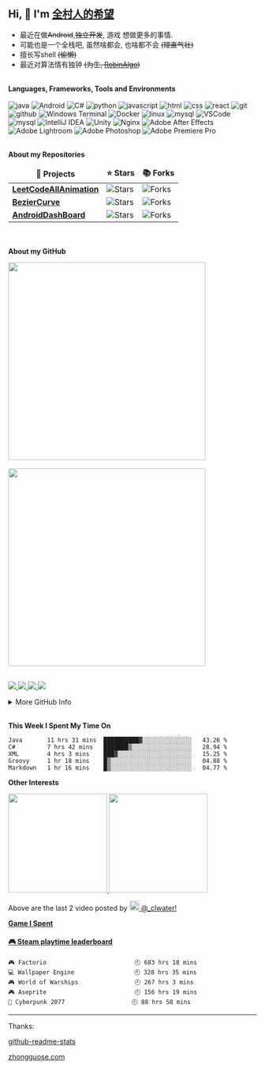 ## Hi, 👋  I'm <a href="https://www.gengzhibo.com/" target="_blank">全村人的希望</a> 
* 最近在做~~Android~~,~~独立开发~~, 游戏 想做更多的事情.
* 可能也是一个全栈吧, 虽然啥都会, 也啥都不会 ~~(理直气壮)~~
* 擅长写shell ~~(偷懒)~~
* 最近对算法情有独钟 ~~(为生, [RobinAlgo](https://robinalgo.com))~~

<!-- 如果你想了解多一点点, 为什么不看看下面那个可能会有很多star的项目呢(前排star机会难得不是)
<a href="https://github.com/anuraghazra/github-readme-stats">
  <img align="center" src="https://github-readme-stats.vercel.app/api/pin/?username=clwater&repo=LeetCodeAllAnimation" />
</a> -->


<!-- icon url https://simpleicons.org/ -->
<!-- color url http://zhongguose.com/ -->
<p>
</br><strong>Languages, Frameworks, Tools and Environments</strong></br></br>
<img alt="java" src="https://img.shields.io/badge/-java-2e317c?style=flat-square&logo=java&logoColor=white" />
<img alt="Android" src="https://img.shields.io/badge/-Android-41b349?style=flat-square&logo=Android&logoColor=white" />
<img alt="C#" src="https://img.shields.io/badge/-CSharp-525288?style=flat-square&logo=csharp&logoColor=white" />
<img alt="python" src="https://img.shields.io/badge/-python-74787a?style=flat-square&logo=python&logoColor=white" />
<img alt="javascript" src="https://img.shields.io/badge/-javascript-428675?style=flat-square&logo=javascript&logoColor=white" />
<img alt="html" src="https://img.shields.io/badge/-html-d2d97a?style=flat-square&logo=html5&logoColor=white" />
<img alt="css" src="https://img.shields.io/badge/-css-584717?style=flat-square&logo=css3&logoColor=white" />
<img alt="react" src="https://img.shields.io/badge/-React-cf7543?style=flat-square&logo=react&logoColor=white" />

<img alt="git" src="https://img.shields.io/badge/-git-5c2223?style=flat-square&logo=git&logoColor=white" />
<img alt="github" src="https://img.shields.io/badge/-github-d13c74?style=flat-square&logo=github&logoColor=white" />
<img alt="Windows Terminal" src="https://img.shields.io/badge/-terminal-36292f?style=flat-square&logo=Windows Terminal&logoColor=white" />

<img alt="Docker" src="https://img.shields.io/badge/-Docker-5d3131?style=flat-square&logo=Docker&logoColor=white" />
<img alt="linux" src="https://img.shields.io/badge/-Linux-8076a3?style=flat-square&logo=linux&logoColor=white" />
<img alt="mysql" src="https://img.shields.io/badge/-MySQL-7e2065?style=flat-square&logo=MySQL&logoColor=white" />
<img alt="VSCode" src="https://img.shields.io/badge/-VSCode-007ACC?style=flat-square&logo=Visual Studio Code&logoColor=white" />
<img alt="mysql" src="https://img.shields.io/badge/-Android Studio-add5a2?style=flat-square&logo=Android Studio&logoColor=white" />
<img alt="IntelliJ IDEA" src="https://img.shields.io/badge/-IntelliJ IDEA-b7ae8f?style=flat-square&logo=IntelliJ IDEA&logoColor=white" />
<img alt="Unity" src="https://img.shields.io/badge/-Unity-2983bb?style=flat-square&logo=Unity&logoColor=white" />
<img alt="Nginx" src="https://img.shields.io/badge/-Nginx-0f95b0?style=flat-square&logo=Nginx&logoColor=white" />

<img alt="Adobe After Effects" src="https://img.shields.io/badge/-AE-876818?style=flat-square&logo=Adobe After Effects&logoColor=white" />
<img alt="Adobe Lightroom" src="https://img.shields.io/badge/-Lightroom-bdaead?style=flat-square&logo=Adobe Lightroom&logoColor=white" />
<img alt="Adobe Photoshop" src="https://img.shields.io/badge/-PS-0f59a4?style=flat-square&logo=Adobe Photoshop&logoColor=white" />
<img alt="Adobe Premiere Pro" src="https://img.shields.io/badge/-PR-986524?style=flat-square&logo=Adobe Premiere Pro&logoColor=white" />
</p>


</br><strong>About my Repositories</strong></br>
<table>
  <thead align="center">
    <tr border: none;>
      <td><b>🎁 Projects</b></td>
      <td><b>⭐ Stars</b></td>
      <td><b>📚 Forks</b></td>
    </tr>
  </thead>
  <tbody>
    <tr>
      <td><a href="https://github.com/clwater/LeetCodeAllAnimation"><b>LeetCodeAllAnimation</b></a></td>
      <td><img alt="Stars" src="https://img.shields.io/github/stars/clwater/LeetCodeAllAnimation?style=flat-square&labelColor=343b41"/></td>
      <td><img alt="Forks" src="https://img.shields.io/github/forks/clwater/LeetCodeAllAnimation?style=flat-square&labelColor=343b41"/></td>
      </td>
    </tr>
	  <tr>
      <td><a href="https://github.com/clwater/BezierCurve"><b>BezierCurve</b></a>
      </td>
      <td><img alt="Stars" src="https://img.shields.io/github/stars/clwater/BezierCurve?style=flat-square&labelColor=343b41"/></td>
      <td><img alt="Forks" src="https://img.shields.io/github/forks/clwater/BezierCurve?style=flat-square&labelColor=343b41"/></td>
      </td>
    </tr> 
    <tr>
      <td><a href="https://github.com/clwater/AndroidDashBoard"><b>AndroidDashBoard</b></a></td>
      <td><img alt="Stars" src="https://img.shields.io/github/stars/clwater/AndroidDashBoard?style=flat-square&labelColor=343b41"/></td>
      <td><img alt="Forks" src="https://img.shields.io/github/forks/clwater/AndroidDashBoard?style=flat-square&labelColor=343b41"/></td>
    </tr>
  </tbody>
</table>


</br></br><strong>About my GitHub</strong></br>
<div align=left>
<img src="https://github-readme-stats.vercel.app/api?username=clwater&show_icons=true" width="400"/>
</div>
</br>
<div align=left>
<img src="https://github-readme-stats.vercel.app/api/top-langs/?username=clwater&layout=compact&&hide=python,javascript,html" width="400" />
</div>
</br>
<p>
  <a href="https://github.com/clwater">
    <img src="https://badges.pufler.dev/visits/clwater/clwater?style=flat-square&color=blue&logo=github">
  </a>
  <a href="https://github.com/clwater">
    <img src="https://badges.pufler.dev/years/clwater?style=flat-square&color=blue&logo=github">
  </a>
  <a href="https://github.com/clwater">
    <img src="https://badges.pufler.dev/repos/clwater?style=flat-square&color=blue&logo=github">
  </a>
  <a href="https://github.com/clwater">
    <img src="https://badges.pufler.dev/commits/monthly/clwater?style=flat-square&color=blue&logo=github">
  </a>
</p>

<details><summary>More GitHub Info</summary>
<img src="https://metrics.lecoq.io/clwater?template=classic&base.header=0&base.metadata=0&config.timezone=Asia%2FShanghai"/>
</br>
<img src="https://activity-graph.herokuapp.com/graph?username=clwater&theme=rogue&hide_title=true"/>
</details>

</br>

<strong>This Week I Spent My Time On</strong></br>
<!--START_SECTION:waka-->
```text
Java       11 hrs 31 mins  ██████████▓░░░░░░░░░░░░░░   43.26 % 
C#         7 hrs 42 mins   ███████▒░░░░░░░░░░░░░░░░░   28.94 % 
XML        4 hrs 3 mins    ███▓░░░░░░░░░░░░░░░░░░░░░   15.25 % 
Groovy     1 hr 18 mins    █▒░░░░░░░░░░░░░░░░░░░░░░░   04.88 % 
Markdown   1 hr 16 mins    █▒░░░░░░░░░░░░░░░░░░░░░░░   04.77 % 
```
<!--END_SECTION:waka-->


<strong>Other Interests</strong>
<p>
<a href="https://streamja.com/lWBdr">
<img width="200" src="http://outin-12775ec6a01d11eaaba100163e1a3b4a.oss-cn-shanghai.aliyuncs.com/4863e89fe5914ad7b89dca05135de716/snapshots/ad333f427bba48cd93186acff0753116-00002.jpg?Expires=1637243738&OSSAccessKeyId=LTAIVVfYx6D0HeL2&Signature=f3i6PA0SAc5bsMmHLGswMxoU%2FdQ%3D" />
</a>
<a href="https://streamja.com/4WgMz">
<img width="200" src="http://outin-12775ec6a01d11eaaba100163e1a3b4a.oss-cn-shanghai.aliyuncs.com/a50cfd65378b4ee49aad1b643aaa8376/snapshots/c102518f9568444a9748b65afb715472-00001.jpg?Expires=1637244388&OSSAccessKeyId=LTAIVVfYx6D0HeL2&Signature=fEeB6N%2FP1%2FVX8fMmdEfc2C%2FrEXI%3D" />
</a>
</p>


<p>Above are the last 2 video posted by <a href="https://www.instagram.com/_clwater/" target="_blank"><img src="https://upload.wikimedia.org/wikipedia/commons/thumb/e/e7/Instagram_logo_2016.svg/1024px-Instagram_logo_2016.svg.png" width="20"/> @_clwater!</p>


<strong>Game I Spent</strong></br>
<!-- steam-box start -->
#### <a href="https://gist.github.com/e1cdb112acca91f65866dbbc84672f37" target="_blank">🎮 Steam playtime leaderboard</a>
```text
🎮 Factorio                         🕘 683 hrs 18 mins
💻 Wallpaper Engine                 🕘 328 hrs 35 mins
🎮 World of Warships                🕘 267 hrs 3 mins
🎮 Aseprite                         🕘 156 hrs 19 mins
🦾 Cyberpunk 2077                   🕘 88 hrs 58 mins
```
<!-- Powered by https://github.com/YouEclipse/steam-box . -->
<!-- steam-box end -->



---
Thanks:

[github-readme-stats](https://github.com/anuraghazra/github-readme-stats)


[zhongguose.com](http://zhongguose.com/)
